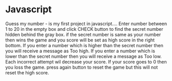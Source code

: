 # Javascript

Guess my number - is my first project in javascript....
Enter number between 1 to 20 in the empty box and click CHECK button to find the secret number hidden behind the gray box. 
if the secret number is same as your number then wins the game and you score will be set as high score in the right bottom.
If you enter a number which is higher than the secret number then you will receive a message as Too high.
If you enter a number which is lower than the secret number then you will receive a message as Too low.
Each incorrect attempt wil decrease your score. If your score goes to 0 then you loss the game.
press again button to reset the game but this will not reset the high score.


